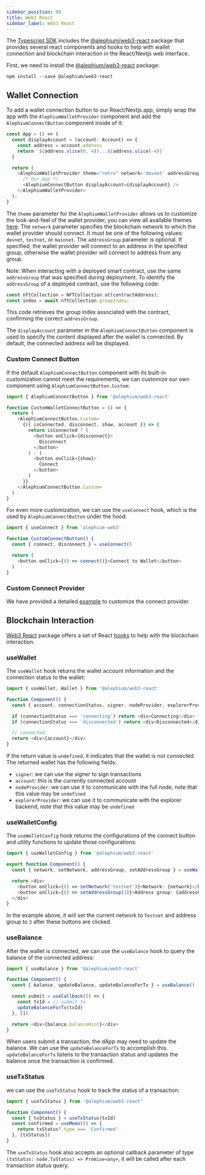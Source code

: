 ```yaml
---
sidebar_position: 90
title: Web3 React
sidebar_label: Web3 React
---
```


The [Typescript SDK](/sdk/getting-started) includes the
[@alephium/web3-react](https://www.npmjs.com/package/@alephium/web3-react)
package that provides several react components and hooks to help with
wallet connection and blockchain interaction in the React/Nextjs web
interface.

First, we need to install the
[@alephium/web3-react](https://www.npmjs.com/package/@alephium/web3-react)
package:

```shell
npm install --save @alephium/web3-react
```

## Wallet Connection

To add a wallet connection button to our React/Nextjs app, simply wrap
the app with the `AlephiumWalletProvider` component and add the
`AlephiumConnectButton` component inside of it:

```typescript
const App = () => {
  const displayAccount = (account: Account) => {
    const address = account.address
    return `${address.slice(0, 4)}...${address.slice(-4)}`
  }

  return (
    <AlephiumWalletProvider theme="retro" network='devnet' addressGroup=0>
      /* Our App */
      <AlephiumConnectButton displayAccount={displayAccount} />
    </AlephiumWalletProvider>
  );
}
```

The `theme` parameter for the `AlephiumWalletProvider` allows us to
customize the look-and-feel of the wallet provider, you can view all
available themes
[here](https://github.com/alephium/alephium-web3/blob/3640e46892c7d2f52942447f300d4b21c7166a0c/packages/web3-react/src/types.ts#L31). The
`network` parameter specifies the blockchain network to which the
wallet provider should connect. It must be one of the following
values: `devnet`, `testnet`, or `mainnet`. The `addressGroup`
parameter is optional. If specified, the wallet provider will connect
to an address in the specified group, otherwise the wallet provider
will connect to address from any group.

Note: When interacting with a deployed smart contract, use the same `addressGroup` that was specified during deployment. To identify the `addressGroup` of a deployed contract, use the following code:

```typescript
const nftCollection = NFTCollection.at(contractAddress);
const index = await nftCollection.groupIndex;
```

This code retrieves the group index associated with the contract, confirming the correct `addressGroup`.

The `displayAccount` parameter in the `AlephiumConnectButton`
component is used to specify the content displayed after the wallet is
connected. By default, the connected address will be displayed.

### Custom Connect Button

If the default `AlephiumConnectButton` component with its built-in
customization cannot meet the requirements, we can customize our own
component using `AlephiumConnectButton.Custom`:

```typescript
import { AlephiumConnectButton } from '@alephium/web3-react'

function CustomWalletConnectButton = () => {
  return (
    <AlephiumConnectButton.Custom>
      {({ isConnected, disconnect, show, account }) => {
        return isConnected ? (
          <button onClick={disconnect}>
            Disconnect
          </button>
        ) : (
          <button onClick={show}>
            Connect
          </button>
        )
      }}
    </AlephiumConnectButton.Custom>
  )
}
```

For even more customization, we can use the `useConnect` hook, which is the
used by `AlephiumConnectButton` under the hood:

```typescript
import { useConnect } from 'alephium-web3'

function CustomConnectButton() {
  const { connect, disconnect } = useConnect()

  return (
    <button onClick={() => connect()}>Connect to Wallet</button>
  )
}
```

### Custom Connect Provider

We have provided a detailed
[example](https://github.com/alephium/ralph-example/tree/master/custom-connect-provider)
to customize the connect provider.

## Blockchain Interaction

[Web3 React](https://www.npmjs.com/package/@alephium/web3-react)
package offers a set of React
[hooks](https://legacy.reactjs.org/docs/hooks-intro.html) to help with
the blockchain interaction.

### useWallet

The `useWallet` hook returns the wallet account information and the
connection status to the wallet:

```typescript
import { useWallet, Wallet } from '@alephium/web3-react'

function Component() {
  const { account, connectionStatus, signer, nodeProvider, explorerProvider } = useWallet()

  if (connectionStatus === 'connecting') return <div>Connecting</div>
  if (connectionStatus === 'disconnected') return <div>Disconnected</div>

  // connected
  return <div>{account}</div>
}
```

If the return value is `undefined`, it indicates that the wallet is not connected. The returned wallet has the following fields:

* `signer`: we can use the signer to sign transactions
* `account`: this is the currently connected account
* `nodeProvider`: we can use it to communicate with the full node, note that this value may be `undefined`
* `explorerProvider`: we can use it to communicate with the explorer backend, note that this value may be `undefined`

### useWalletConfig

The `useWalletConfig` hook returns the configurations of the connect
button and utility functions to update those configurations:

```typescript
import { useWalletConfig } from '@alephium/web3-react'

export function Component() {
  const { network, setNetwork, addressGroup, setAddressGroup } = useWalletConfig()

  return <div>
    <button onClick={() => setNetwork('testnet')}>Network: {network}</button>
    <button onClick={() => setAddressGroup(3)}>Address group: {addressGroup}</button>
  </div>
}
```
In the example above, it will set the current network to `Testnet` and
address group to `3` after these buttons are clicked.

### useBalance

After the wallet is connected, we can use the `useBalance` hook to
query the balance of the connected address:

```typescript
import { useBalance } from '@alephium/web3-react'

function Component() {
  const { balance, updateBalance, updateBalanceForTx } = useBalance()

  const submit = useCallback(() => {
    const txId = // submit tx
    updateBalanceForTx(txId)
  }, [])

  return <div>{balance.balanceHint}</div>
}
```
When users submit a transaction, the dApp may need to update the
balance. We can use the `updateBalanceForTx` to accomplish
this. `updateBalanceForTx` listens to the transaction status and
updates the balance once the transaction is confirmed.


### useTxStatus

we can use the `useTxStatus` hook to track the status of a
transaction:

```typescript
import { useTxStatus } from '@alephium/web3-react'

function Component() {
  const { txStatus } = useTxStatus(txId)
  const confirmed = useMemo(() => {
    return txStatus?.type === 'Confirmed'
  }, [txStatus])
}
```

The `useTxStatus` hook also accepts an optional callback parameter of type `(txStatus: node.TxStatus) => Promise<any>`, it will be called after each transaction status query.

